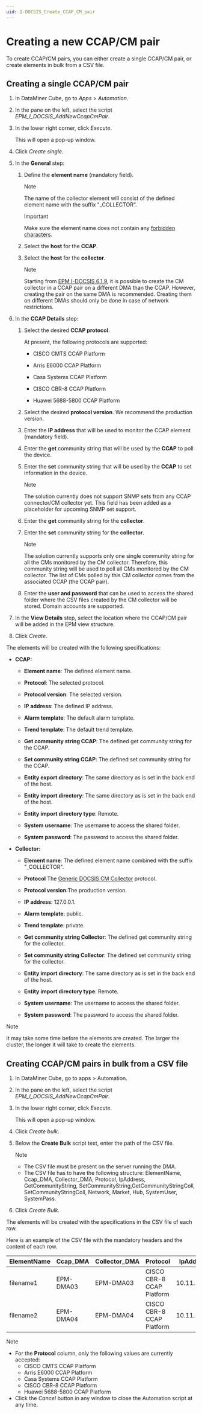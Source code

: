 ```yaml
---
uid: I-DOCSIS_Create_CCAP_CM_pair
---
```


# Creating a new CCAP/CM pair

To create CCAP/CM pairs, you can either create a single CCAP/CM pair, or create elements in bulk from a CSV file.

## Creating a single CCAP/CM pair

1. In DataMiner Cube, go to *Apps* > *Automation*.

1. In the pane on the left, select the script *EPM_I_DOCSIS_AddNewCcapCmPair*.

1. In the lower right corner, click *Execute*.

   This will open a pop-up window.

1. Click *Create single*.

1. In the **General** step:

   1. Define the **element name** (mandatory field).

      > [!NOTE]
      > The name of the collector element will consist of the defined element name with the suffix "_COLLECTOR".

      > [!IMPORTANT]
      > Make sure the element name does not contain any [forbidden characters](xref:Forbidden_characters).

   1. Select the **host** for the **CCAP**.

   1. Select the **host** for the **collector**.

      > [!NOTE]
      > Starting from [EPM I-DOCSIS 6.1.9](xref:EPM_6.1.9_I-DOCSIS#epm_i_docsis_addnewccapcmpair-script-updated-to-allow-installation-of-ccap-and-cm-collector-on-different-dmas-id_37192), it is possible to create the CM collector in a CCAP pair on a different DMA than the CCAP. However, creating the pair on the same DMA is recommended. Creating them on different DMAs should only be done in case of network restrictions.

1. In the **CCAP Details** step:

   1. Select the desired **CCAP protocol**.

      At present, the following protocols are supported:

      - CISCO CMTS CCAP Platform

      - Arris E6000 CCAP Platform

      - Casa Systems CCAP Platform

      - CISCO CBR-8 CCAP Platform

      - Huawei 5688-5800 CCAP Platform

   1. Select the desired **protocol version**. We recommend the production version.

   1. Enter the **IP address** that will be used to monitor the CCAP element (mandatory field).

   1. Enter the **get** community string that will be used by the **CCAP** to poll the device.

   1. Enter the **set** community string that will be used by the **CCAP** to set information in the device.

      > [!NOTE]
      > The solution currently does not support SNMP sets from any CCAP connector/CM collector yet. This field has been added as a placeholder for upcoming SNMP set support.

   1. Enter the **get** community string for the **collector**.

   1. Enter the **set** community string  for the **collector**.

      > [!NOTE]
      > The solution currently supports only one single community string for all the CMs monitored by the CM collector. Therefore, this community string will be used to poll all CMs monitored by the CM collector. The list of CMs polled by this CM collector comes from the associated CCAP (the CCAP pair).

   1. Enter the **user and password** that can be used to access the shared folder where the CSV files created by the CM collector will be stored. Domain accounts are supported.

1. In the **View Details** step, select the location where the CCAP/CM pair will be added in the EPM view structure.

1. Click *Create*.

The elements will be created with the following specifications:

- **CCAP:**

  - **Element name**: The defined element name.

  - **Protocol**: The selected protocol.

  - **Protocol version**: The selected version.

  - **IP address**: The defined IP address.

  - **Alarm template**: The default alarm template.

  - **Trend template**: The default trend template.

  - **Get community string CCAP**: The defined get community string for the CCAP.

  - **Set community string CCAP**: The defined set community string for the CCAP.

  - **Entity export directory**: The same directory as is set in the back end of the host.

  - **Entity import directory**: The same directory as is set in the back end of the host.

  - **Entity import directory type**: Remote.

  - **System username**: The username to access the shared folder.

  - **System password**: The password to access the shared folder.

- **Collector:**

  - **Element name**: The defined element name combined with the suffix "_COLLECTOR".

  - **Protocol** The [Generic DOCSIS CM Collector](https://catalog.dataminer.services/details/connector/4207) protocol.

  - **Protocol version**:The production version.

  - **IP address**: 127.0.0.1.

  - **Alarm template**: public.

  - **Trend template**: private.

  - **Get community string Collector**: The defined get community string for the collector.

  - **Set community string Collector**: The defined set community string for the collector.

  - **Entity import directory**: The same directory as is set in the back end of the host.

  - **Entity import directory type**: Remote.

  - **System username**: The username to access the shared folder.

  - **System password**: The password to access the shared folder.

> [!NOTE]
> It may take some time before the elements are created. The larger the cluster, the longer it will take to create the elements.

## Creating CCAP/CM pairs in bulk from a CSV file

<!-- RN 37262 -->

1. In DataMiner Cube, go to apps > Automation.

1. In the pane on the left, select the script *EPM_I_DOCSIS_AddNewCcapCmPair*.

1. In the lower right corner, click *Execute*.

   This will open a pop-up window.

1. Click *Create bulk*.

1. Below the **Create Bulk** script text, enter the path of the CSV file.

   > [!NOTE]
   >
   > - The CSV file must be present on the server running the DMA.
   > - The CSV file has to have the following structure: ElementName, Ccap_DMA, Collector_DMA, Protocol, IpAddress, GetCommunityString, SetCommunityString,GetCommunityStringColl, SetCommunityStringColl, Network, Market, Hub, SystemUser, SystemPass.

1. Click *Create Bulk*.

The elements will be created with the specifications in the CSV file of each row.

Here is an example of the CSV file with the mandatory headers and the content of each row.

| ElementName | Ccap_DMA | Collector_DMA | Protocol | IpAddress | GetCommunityString | SetCommunityString | GetCommunityStringColl | SetCommunityStringColl | Network | Market | Hub | SystemUser | SystemPass |
|--|--|--|--|--|--|--|--|--|--|--|--|--|--|
| filename1 | EPM-DMA03 | EPM-DMA03 | CISCO CBR-8 CCAP Platform | 10.11.12.11 | getPublic | setprivate | collectorget | collectorset | GLOBAL NETWORK | EAST MARKET 01 | EAST HUB 01 | US1 | 123 |
| filename2 | EPM-DMA04 | EPM-DMA04 | CISCO CBR-8 CCAP Platform | 10.11.12.12 | getprivate | setPublic | collectorget | collectorset | GLOBAL NETWORK | EAST MARKET 01 | EAST HUB 01 | US2 | 123 |

> [!NOTE]
>
> - For the **Protocol** column, only the following values are currently accepted:
>   - CISCO CMTS CCAP Platform
>   - Arris E6000 CCAP Platform
>   - Casa Systems CCAP Platform
>   - CISCO CBR-8 CCAP Platform
>   - Huawei 5688-5800 CCAP Platform
> - Click the *Cancel* button in any window to close the Automation script at any time.
